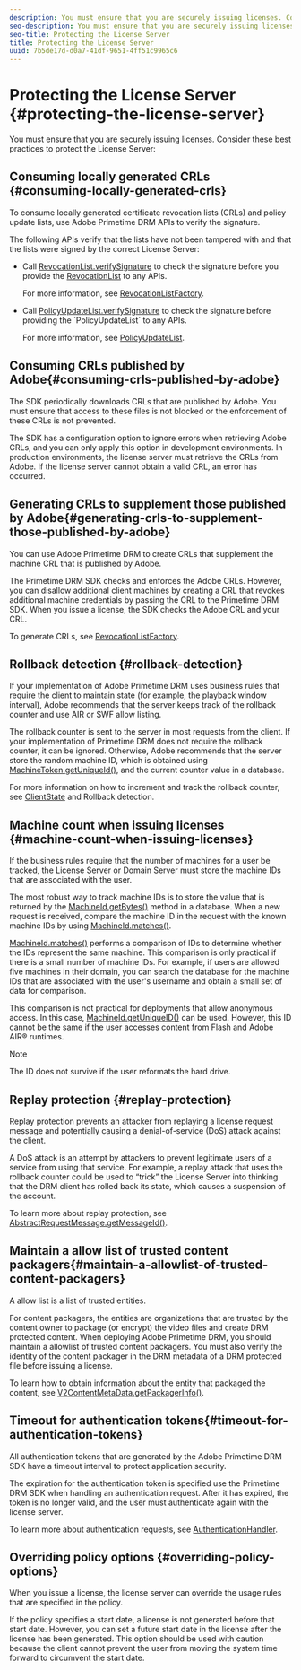 ```yaml
---
description: You must ensure that you are securely issuing licenses. Consider these best practices to protect the License Server 
seo-description: You must ensure that you are securely issuing licenses. Consider these best practices to protect the License Server 
seo-title: Protecting the License Server
title: Protecting the License Server
uuid: 7b5de17d-d0a7-41df-9651-4ff51c9965c6
---
```


# Protecting the License Server {#protecting-the-license-server}

You must ensure that you are securely issuing licenses. Consider these best practices to protect the License Server:

## Consuming locally generated CRLs {#consuming-locally-generated-crls}

To consume locally generated certificate revocation lists (CRLs) and policy update lists, use Adobe Primetime DRM APIs to verify the signature.

The following APIs verify that the lists have not been tampered with and that the lists were signed by the correct License Server:

* Call [RevocationList.verifySignature](https://help.adobe.com/en_US/primetime/api/drm-apis/server/javadocs-flashaccess-pro/com/adobe/flashaccess/sdk/revocation/RevocationList.html#verifySignature(java.security.cert.X509Certificate)) to check the signature before you provide the [RevocationList](https://help.adobe.com/en_US/primetime/api/drm-apis/server/javadocs-flashaccess-pro/com/adobe/flashaccess/sdk/revocation/RevocationList.html) to any APIs.

  For more information, see [RevocationListFactory](https://help.adobe.com/en_US/primetime/api/drm-apis/server/javadocs-flashaccess-pro/com/adobe/flashaccess/sdk/revocation/RevocationListFactory.html). 

* Call [PolicyUpdateList.verifySignature](https://help.adobe.com/en_US/primetime/api/drm-apis/server/javadocs-flashaccess-pro/com/adobe/flashaccess/sdk/policyupdate/PolicyUpdateList.html#verifySignature(java.security.cert.X509Certificate)) to check the signature before providing the `PolicyUpdateList` to any APIs.

  For more information, see [PolicyUpdateList](https://help.adobe.com/en_US/primetime/api/drm-apis/server/javadocs-flashaccess-pro/com/adobe/flashaccess/sdk/policyupdate/PolicyUpdateList.html).

## Consuming CRLs published by Adobe{#consuming-crls-published-by-adobe}

The SDK periodically downloads CRLs that are published by Adobe. You must ensure that access to these files is not blocked or the enforcement of these CRLs is not prevented.

The SDK has a configuration option to ignore errors when retrieving Adobe CRLs, and you can only apply this option in development environments. In production environments, the license server must retrieve the CRLs from Adobe. If the license server cannot obtain a valid CRL, an error has occurred.

## Generating CRLs to supplement those published by Adobe{#generating-crls-to-supplement-those-published-by-adobe}

You can use Adobe Primetime DRM to create CRLs that supplement the machine CRL that is published by Adobe.

The Primetime DRM SDK checks and enforces the Adobe CRLs. However, you can disallow additional client machines by creating a CRL that revokes additional machine credentials by passing the CRL to the Primetime DRM SDK. When you issue a license, the SDK checks the Adobe CRL and your CRL.

To generate CRLs, see [RevocationListFactory](https://help.adobe.com/en_US/primetime/api/drm-apis/server/javadocs-flashaccess-pro/com/adobe/flashaccess/sdk/revocation/RevocationListFactory.html).

## Rollback detection {#rollback-detection}

If your implementation of Adobe Primetime DRM uses business rules that require the client to maintain state (for example, the playback window interval), Adobe recommends that the server keeps track of the rollback counter and use AIR or SWF allow listing.

The rollback counter is sent to the server in most requests from the client. If your implementation of Primetime DRM does not require the rollback counter, it can be ignored. Otherwise, Adobe recommends that the server store the random machine ID, which is obtained using [MachineToken.getUniqueId()](https://help.adobe.com/en_US/primetime/api/drm-apis/server/javadocs-flashaccess-pro/com/adobe/flashaccess/sdk/cert/MachineId.html#getUniqueId()), and the current counter value in a database.

For more information on how to increment and track the rollback counter, see [ClientState](https://help.adobe.com/en_US/primetime/api/drm-apis/server/javadocs-flashaccess-pro/com/adobe/flashaccess/sdk/protocol/ClientState.html) and Rollback detection.

## Machine count when issuing licenses {#machine-count-when-issuing-licenses}

If the business rules require that the number of machines for a user be tracked, the License Server or Domain Server must store the machine IDs that are associated with the user.

The most robust way to track machine IDs is to store the value that is returned by the [MachineId.getBytes()](https://help.adobe.com/en_US/primetime/api/drm-apis/server/javadocs-flashaccess-pro/com/adobe/flashaccess/sdk/cert/MachineId.html#getBytes()) method in a database. When a new request is received, compare the machine ID in the request with the known machine IDs by using [MachineId.matches()](https://help.adobe.com/en_US/primetime/api/drm-apis/server/javadocs-flashaccess-pro/com/adobe/flashaccess/sdk/cert/MachineId.html#matches(com.adobe.flashaccess.sdk.cert.MachineId)).

[MachineId.matches()](https://help.adobe.com/en_US/primetime/api/drm-apis/server/javadocs-flashaccess-pro/com/adobe/flashaccess/sdk/cert/MachineId.html#matches(com.adobe.flashaccess.sdk.cert.MachineId)) performs a comparison of IDs to determine whether the IDs represent the same machine. This comparison is only practical if there is a small number of machine IDs. For example, if users are allowed five machines in their domain, you can search the database for the machine IDs that are associated with the user's username and obtain a small set of data for comparison.

This comparison is not practical for deployments that allow anonymous access. In this case, [MachineId.getUniqueID()](https://help.adobe.com/en_US/primetime/api/drm-apis/server/javadocs-flashaccess-pro/com/adobe/flashaccess/sdk/cert/MachineId.html#getUniqueId()) can be used. However, this ID cannot be the same if the user accesses content from Flash and Adobe AIR® runtimes.

>[!NOTE]
>
>The ID does not survive if the user reformats the hard drive.

## Replay protection {#replay-protection}

Replay protection prevents an attacker from replaying a license request message and potentially causing a denial-of-service (DoS) attack against the client.

A DoS attack is an attempt by attackers to prevent legitimate users of a service from using that service. For example, a replay attack that uses the rollback counter could be used to “trick” the License Server into thinking that the DRM client has rolled back its state, which causes a suspension of the account.

To learn more about replay protection, see [ AbstractRequestMessage.getMessageId()](https://help.adobe.com/en_US/primetime/api/drm-apis/server/javadocs-flashaccess-pro/com/adobe/flashaccess/sdk/protocol/AbstractRequestMessage.html#getMessageId()).

## Maintain a allow list of trusted content packagers{#maintain-a-allowlist-of-trusted-content-packagers}

A allow list is a list of trusted entities.

For content packagers, the entities are organizations that are trusted by the content owner to package (or encrypt) the video files and create DRM protected content. When deploying Adobe Primetime DRM, you should maintain a allowlist of trusted content packagers. You must also verify the identity of the content packager in the DRM metadata of a DRM protected file before issuing a license.

To learn how to obtain information about the entity that packaged the content, see [V2ContentMetaData.getPackagerInfo()](https://help.adobe.com/en_US/primetime/api/drm-apis/server/javadocs-flashaccess-pro/com/adobe/flashaccess/sdk/media/drm/keys/v2/V2ContentMetaData.html#getPackagerInfo()).

## Timeout for authentication tokens{#timeout-for-authentication-tokens}

All authentication tokens that are generated by the Adobe Primetime DRM SDK have a timeout interval to protect application security.

The expiration for the authentication token is specified use the Primetime DRM SDK when handling an authentication request. After it has expired, the token is no longer valid, and the user must authenticate again with the license server.

To learn more about authentication requests, see [AuthenticationHandler](https://help.adobe.com/en_US/primetime/api/drm-apis/server/javadocs-flashaccess-pro/com/adobe/flashaccess/sdk/protocol/authentication/AuthenticationHandler.html).

## Overriding policy options {#overriding-policy-options}

When you issue a license, the license server can override the usage rules that are specified in the policy.

If the policy specifies a start date, a license is not generated before that start date. However, you can set a future start date in the license after the license has been generated. This option should be used with caution because the client cannot prevent the user from moving the system time forward to circumvent the start date.